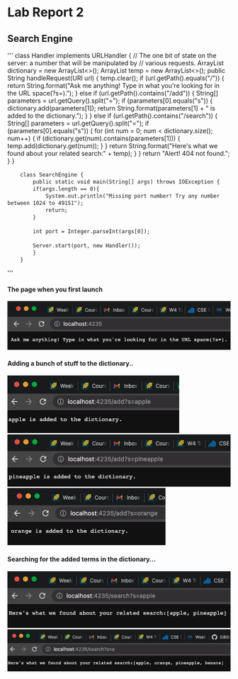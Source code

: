 
# Lab Report 2

## Search Engine

'''
		class Handler implements URLHandler {
		    // The one bit of state on the server: a number that will be manipulated by
		    // various requests.
		    ArrayList<String> dictionary = new ArrayList<>();
		    ArrayList<String> temp = new ArrayList<>();
		    public String handleRequest(URI url) {
			temp.clear();
			if (url.getPath().equals("/")) {
			    return String.format("Ask me anything! Type in what you're looking for in the URL space(?s=).");
			} else if (url.getPath().contains("/add")) {
			    String[] parameters = url.getQuery().split("="); 
			    if (parameters[0].equals("s")) {
				dictionary.add(parameters[1]);
				return String.format(parameters[1] + " is added to the dictionary.");
			    }
			} else if (url.getPath().contains("/search")) {
			    String[] parameters = url.getQuery().split("="); 
			    if (parameters[0].equals("s")) {
				for (int num = 0; num < dictionary.size(); num++) {
				    if (dictionary.get(num).contains(parameters[1])) {
					temp.add(dictionary.get(num));
				    }
				}
				return String.format("Here's what we found about your related search:" + temp);
			    }
			    }
			return "Alert! 404 not found.";
		    }
		}


		class SearchEngine {
		    public static void main(String[] args) throws IOException {
			if(args.length == 0){
			    System.out.println("Missing port number! Try any number between 1024 to 49151");
			    return;
			}

			int port = Integer.parseInt(args[0]);

			Server.start(port, new Handler());
		    }
		}
'''
                  
#### The page when you first launch
			
![localhost](localhost.png)

#### Adding a bunch of stuff to the dictionary..

![apple](apple.png)          
![pineapple](pineapple.png)        
![orange](orange.png)         

#### Searching for the added terms in the dictionary...
			
![applepineapple](apple_pineapple.png)              
![a](a.png)       
                  
